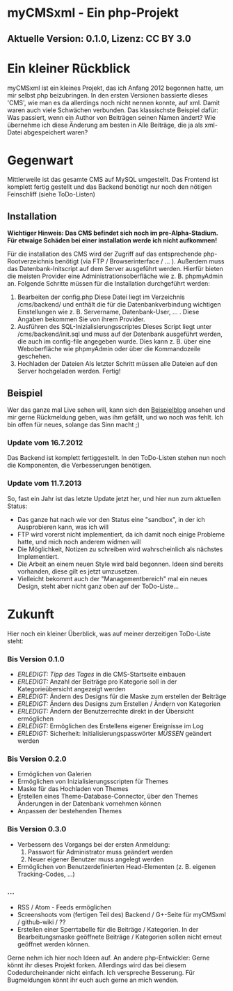 myCMSxml - Ein php-Projekt
==========================

__Aktuelle Version: 0.1.0, Lizenz: CC BY 3.0__
----------------------------------------------

# Ein kleiner Rückblick #
myCMSxml ist ein kleines Projekt, das ich Anfang 2012 begonnen hatte,
um mir selbst php beizubringen. In den ersten Versionen bassierte dieses 'CMS', wie man es da
allerdings noch nicht nennen konnte, auf xml. Damit waren auch viele Schwächen verbunden. Das 
klassischste Beispiel dafür: Was passiert, wenn ein Author von Beiträgen seinen Namen ändert? 
Wie übernehme ich diese Änderung am besten in Alle Beiträge, die ja als xml-Datei abgespeichert waren?

# Gegenwart #
Mittlerweile ist das gesamte CMS auf MySQL umgestellt. Das Frontend ist komplett fertig gestellt 
und das Backend benötigt nur noch den nötigen Feinschliff (siehe ToDo-Listen)

## Installation ##

__Wichtiger Hinweis: Das CMS befindet sich noch im pre-Alpha-Stadium. Für etwaige Schäden bei einer 
installation werde ich nicht aufkommen!__

Für die installation des CMS wird der Zugriff auf das entsprechende php-Rootverzeichnis benötigt 
(via FTP / Browserinterface / ... ). 
Außerdem muss das Datenbank-Initscript auf dem Server ausgeführt werden. Hierfür bieten die meisten 
Provider eine Administrationsoberfläche wie z. B. phpmyAdmin an. Folgende Schritte müssen für die 
Installation durchgeführt werden:

1. Bearbeiten der config.php
	Diese Datei liegt im Verzeichnis /cms/backend/ und enthält die für die Datenbankverbindung 
	wichtigen 
	Einstellungen wie z. B. Servername, Datenbank-User, ... . Diese Angaben bekommen Sie 
	von ihrem Provider.
2. Ausführen des SQL-Inizialisierungsscriptes
	Dieses Script liegt unter /cms/backend/init.sql und muss auf der Datenbank ausgeführt 
	werden, die auch im 
	config-file angegeben wurde. Dies kann z. B. über eine Weboberfläche wie phpmyAdmin 
	oder über die Kommandozeile 
	geschehen.
3. Hochladen der Dateien
	Als letzter Schritt müssen alle Dateien auf den Server hochgeladen werden. Fertig!

## Beispiel ##
Wer das ganze mal Live sehen will, kann sich den [Beispielblog](http://www.mycmsxml.org) ansehen 
und mir gerne Rückmeldung geben, 
was ihm gefällt, und wo noch was fehlt. Ich bin offen für neues, solange das Sinn macht ;)
### Update vom 16.7.2012 ###
Das Backend ist komplett fertiggestellt. In den ToDo-Listen stehen nun noch die Komponenten, 
die Verbesserungen benötigen.
### Update vom 11.7.2013 ###
So, fast ein Jahr ist das letzte Update jetzt her, und hier nun zum aktuellen Status:
* Das ganze hat nach wie vor den Status eine "sandbox", in der ich Ausprobieren kann, was ich will
* FTP wird vorerst nicht implementiert, da ich damit noch einige Probleme hatte, und mich noch anderem widmen will
* Die Möglichkeit, Notizen zu schreiben wird wahrscheinlich als nächstes Implementiert.
* Die Arbeit an einem neuen Style wird bald begonnen. Ideen sind bereits vorhanden, diese gilt es jetzt umzusetzen.
* Vielleicht bekommt auch der "Managementbereich" mal ein neues Design, steht aber nicht ganz oben auf der ToDo-Liste...

# Zukunft #
Hier noch ein kleiner Überblick, was auf meiner derzeitigen ToDo-Liste steht:

### Bis Version 0.1.0 ###
* *ERLEDIGT:* _Tipp des Tages_ in die CMS-Startseite einbauen
* *ERLEDIGT:* Anzahl der Beiträge pro Kategorie soll in der Kategorieübersicht angezeigt werden
* *ERLEDIGT:* Ändern des Designs für die Maske zum erstellen der Beiträge
* *ERLEDIGT:* Ändern des Designs zum Erstellen / Ändern von Kategorien
* *ERLEDIGT:* Ändern der Benutzerrechte direkt in der Übersicht ermöglichen
* *ERLEDIGT:* Ermöglichen des Erstellens eigener Ereignisse im Log
* *ERLEDIGT:* Sicherheit: Initialisierungspasswörter _MÜSSEN_ geändert werden

### Bis Version 0.2.0 ###
* Ermöglichen von Galerien
* Ermöglichen von Inizialisierungsscripten für Themes
* Maske für das Hochladen von Themes
* Erstellen eines Theme-Database-Connector, über den Themes Änderungen in der Datenbank vornehmen können
* Anpassen der bestehenden Themes

### Bis Version 0.3.0 ###
* Verbessern des Vorgangs bei der ersten Anmeldung:
	1. Passwort für Administrator muss geändert werden
	2. Neuer eigener Benutzer muss angelegt werden
* Ermöglichen von Benutzerdefinierten Head-Elementen (z. B. eigenen Tracking-Codes, ...)

### ... ###
* RSS / Atom - Feeds ermöglichen
* Screenshoots vom (fertigen Teil des) Backend / G+-Seite für myCMSxml / github-wiki / ??
* Erstellen einer Sperrtabelle für die Beiträge / Kategorien. In der Bearbeitungsmaske geöffnete Beiträge / 
  Kategorien sollen nicht erneut geöffnet werden können.

Gerne nehm ich hier noch Ideen auf. An andere php-Entwickler: Gerne könnt ihr dieses Projekt forken. 
Allerdings wird das bei diesem Codedurcheinander nicht einfach. Ich verspreche Besserung. 
Für Bugmeldungen könnt ihr euch auch gerne an mich wenden.